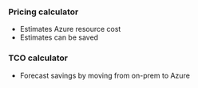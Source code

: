 ### Pricing calculator

- Estimates Azure resource cost
- Estimates can be saved

### TCO calculator

- Forecast savings by moving from on-prem to Azure
